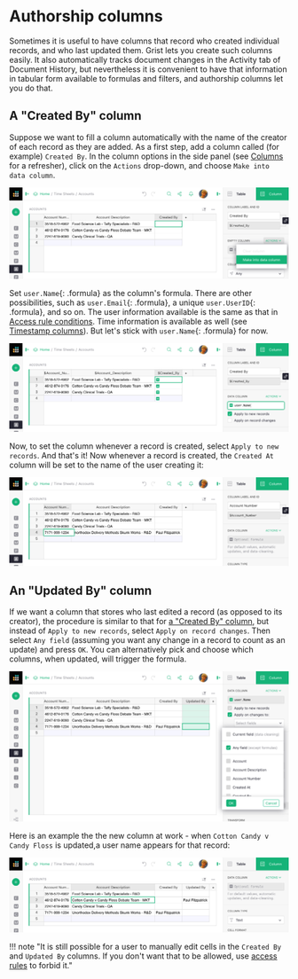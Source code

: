 Authorship columns
===================

Sometimes it is useful to have columns that record who created individual records, and
who last updated them.  Grist lets you create such columns easily.  It also automatically
tracks document changes in the Activity tab of Document History, but nevertheless it is
convenient to have that information in tabular form available to formulas and filters,
and authorship columns let you do that.

A "Created By" column
------------------------

Suppose we want to fill a column automatically with the name of the creator
of each record as they are added.  As a first step, add a column called 
(for example) `Created By`.  In the column options in the side panel
(see [Columns](col-types.md) for a refresher), click on the `Actions`
drop-down, and choose `Make into data column`.

![starting a Created-By column](images/formulas/formulas-created-by-convert.png)

Set `user.Name`{: .formula} as the column's formula.  There are other possibilities,
such as  `user.Email`{: .formula}, a unique `user.UserID`{: .formula}, and so on.  The
user information available is the same as that in [Access rule conditions](access-rules.md#access-rule-conditions).
Time information is available as well (see [Timestamp columns](timestamps.md)).
But let's stick with `user.Name`{: .formula} for now.

![a Created-By column](images/formulas/formulas-created-by-final.png)

Now, to set the column whenever a record is created, select `Apply to new records`.
And that's it!  Now whenever a record is created, the `Created At` column will be
set to the name of the user creating it:

![a Created-By example](images/formulas/formulas-created-by-autofill.png)


An "Updated By" column
-------------------------

If we want a column that stores who last edited a record (as opposed to its creator),
the procedure is similar to that for [a "Created By" column](authorship.md#a-created-by-column),
but instead of `Apply to new records`,
select `Apply on record changes`.  Then select `Any field` (assuming you want any
change in a record to count as an update) and press `OK`.  You can alternatively
pick and choose which columns, when updated, will trigger the formula.

![an Updated-By column](images/formulas/formulas-updated-by-setup.png)

Here is an example the the new column at work - when `Cotton Candy v Candy Floss`
is updated,a user name appears for that record:

![an Updated-By column](images/formulas/formulas-updated-by-autofill.png)

!!! note "It is still possible for a user to manually edit cells in the `Created By` and `Updated By` columns. If you don't want that to be allowed, use [access rules](access-rules.md) to forbid it."


